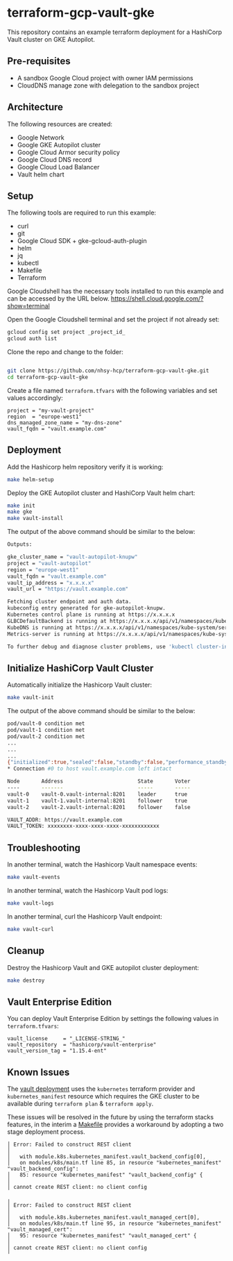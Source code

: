# terraform-gcp-vault-gke
This repository contains an example terraform deployment for a HashiCorp Vault cluster on GKE Autopilot.

## Pre-requisites
- A sandbox Google Cloud project with owner IAM permissions
- CloudDNS manage zone with delegation to the sandbox project

## Architecture
The following resources are created:
- Google Network
- Google GKE Autopilot cluster
- Google Cloud Armor security policy 
- Google Cloud DNS record
- Google Cloud Load Balancer
- Vault helm chart

## Setup
The following tools are required to run this example:
- curl
- git
- Google Cloud SDK + gke-gcloud-auth-plugin
- helm
- jq
- kubectl
- Makefile
- Terraform

Google Cloudshell has the necessary tools installed to run this example and can be accessed by the URL below.
https://shell.cloud.google.com/?show=terminal

Open the Google Cloudshell terminal and set the project if not already set:
```bash
gcloud config set project _project_id_
gcloud auth list
```

Clone the repo and change to the folder:
```bash

git clone https://github.com/nhsy-hcp/terraform-gcp-vault-gke.git
cd terraform-gcp-vault-gke
```
Create a file named `terraform.tfvars` with the following variables and set values accordingly:
```hcl
project = "my-vault-project"
region  = "europe-west1"
dns_managed_zone_name = "my-dns-zone"
vault_fqdn = "vault.example.com"
```

## Deployment
Add the Hashicorp helm repository verify it is working:
```bash
make helm-setup
````

Deploy the GKE Autopilot cluster and HashiCorp Vault helm chart:
```bash
make init
make gke
make vault-install
```
The output of the above command should be similar to the below:
```bash
Outputs:

gke_cluster_name = "vault-autopilot-knupw"
project = "vault-autopilot"
region = "europe-west1"
vault_fqdn = "vault.example.com"
vault_ip_address = "x.x.x.x"
vault_url = "https://vault.example.com"

Fetching cluster endpoint and auth data.
kubeconfig entry generated for gke-autopilot-knupw.
Kubernetes control plane is running at https://x.x.x.x
GLBCDefaultBackend is running at https://x.x.x.x/api/v1/namespaces/kube-system/services/default-http-backend:http/proxy
KubeDNS is running at https://x.x.x.x/api/v1/namespaces/kube-system/services/kube-dns:dns/proxy
Metrics-server is running at https://x.x.x.x/api/v1/namespaces/kube-system/services/https:metrics-server:/proxy

To further debug and diagnose cluster problems, use 'kubectl cluster-info dump'.
```

## Initialize HashiCorp Vault Cluster
Automatically initialize the Hashicorp Vault cluster:
```bash
make vault-init
```
The output of the above command should be similar to the below:
```bash
pod/vault-0 condition met
pod/vault-1 condition met
pod/vault-2 condition met
...
...
...
{"initialized":true,"sealed":false,"standby":false,"performance_standby":false,"replication_performance_mode":"disabled","replication_dr_mode":"disabled","server_time_utc":1702926169,"version":"1.15.4","cluster_name":"vault-cluster-1d3bdd59","cluster_id":"8fa6f6cf-e9f8-0ee6-4d03-b6d0a051f6b2"}
* Connection #0 to host vault.example.com left intact

Node       Address                        State       Voter
----       -------                        -----       -----
vault-0    vault-0.vault-internal:8201    leader      true
vault-1    vault-1.vault-internal:8201    follower    true
vault-2    vault-2.vault-internal:8201    follower    false

VAULT_ADDR: https://vault.example.com
VAULT_TOKEN: xxxxxxxx-xxxx-xxxx-xxxx-xxxxxxxxxxxx
```

## Troubleshooting
In another terminal, watch the Hashicorp Vault namespace events:
```bash
make vault-events
```
In another terminal, watch the Hashicorp Vault pod logs:
```bash
make vault-logs
```
In another terminal, curl the Hashicorp Vault endpoint:
```bash
make vault-curl
```

## Cleanup
Destroy the Hashicorp Vault and GKE autopilot cluster deployment:
```bash
make destroy
```

## Vault Enterprise Edition
You can deploy Vault Enterprise Edition by settings the following values in `terraform.tfvars`:
```hcl
vault_license     = "_LICENSE-STRING_"
vault_repository  = "hashicorp/vault-enterprise"
vault_version_tag = "1.15.4-ent"
```
## Known Issues
The [vault deployment](modules/k8s/main.tf) uses the `kubernetes` terraform provider and `kubernetes_manifest` resource which requires the GKE cluster to be available during `terraform plan` & `terraform apply`.

These issues will be resolved in the future by using the terraform stacks features, in the interim a [Makefile](Makefile) provides a workaround by adopting a two stage deployment process.
```hcl
│ Error: Failed to construct REST client
│ 
│   with module.k8s.kubernetes_manifest.vault_backend_config[0],
│   on modules/k8s/main.tf line 85, in resource "kubernetes_manifest" "vault_backend_config":
│   85: resource "kubernetes_manifest" "vault_backend_config" {
│ 
│ cannot create REST client: no client config

╷
│ Error: Failed to construct REST client
│ 
│   with module.k8s.kubernetes_manifest.vault_managed_cert[0],
│   on modules/k8s/main.tf line 95, in resource "kubernetes_manifest" "vault_managed_cert":
│   95: resource "kubernetes_manifest" "vault_managed_cert" {
│ 
│ cannot create REST client: no client config
╵
```

